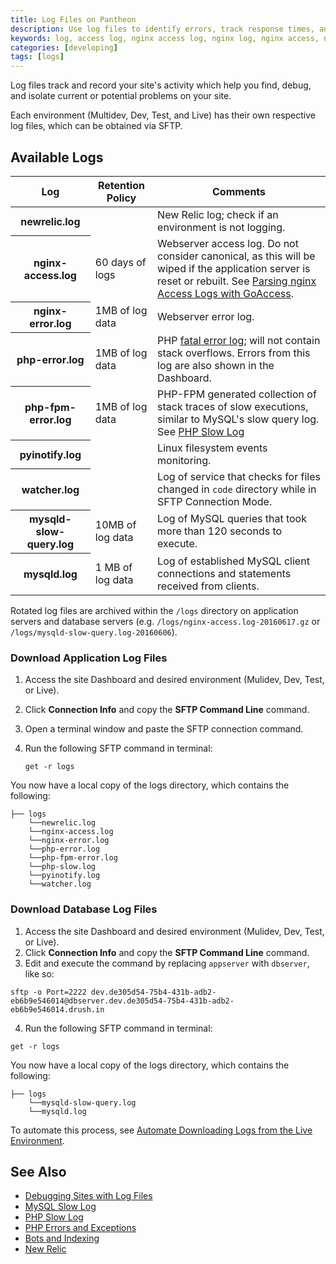 ```yaml
---
title: Log Files on Pantheon  
description: Use log files to identify errors, track response times, analyze visitors and more on your WordPress or Drupal site.
keywords: log, access log, nginx access log, nginx log, nginx access, nginx error, nginx error log, php error, php error log, php fpm error, php fpm, php error, php slow, php slow log, pyinofity log, pyinofity, watcher log, watcher
categories: [developing]
tags: [logs]
---
```

Log files track and record your site's activity which help you find, debug, and isolate current or potential problems on your site.

Each environment (Multidev, Dev, Test, and Live) has their own respective log files, which can be obtained via SFTP.

## Available Logs

<table class="table  table-bordered table-responsive">
    <thead>
      <tr>
        <th>Log</th>
        <th>Retention Policy</th>
        <th>Comments</th>
      </tr>
    </thead>
    <tbody>
      <tr>
        <th>newrelic.log</th>
        <td></td>
        <td>New Relic log; check if an environment is not logging.</td>
      </tr>
      <tr>
        <th>nginx-access.log</th>
        <td>60 days of logs</td>
        <td>Webserver access log. Do not consider canonical, as this will be wiped if the application server is reset or rebuilt. See <a href="/docs/nginx-access-log">Parsing nginx Access Logs with GoAccess</a>.</td>
      </tr>
      <tr>
        <th>nginx-error.log</th>
        <td>1MB of log data</td>
        <td>Webserver error log.</td>
      </tr>
      <tr>
        <th>php-error.log</th>
        <td>1MB of log data</td>
        <td>PHP <a href="http://php.net/manual/en/book.errorfunc.php">fatal error log</a>; will not contain stack overflows. Errors from this log are also shown in the Dashboard.</td>
      </tr>
      <tr>
        <th>php-fpm-error.log</th>
        <td>1MB of log data</td>
        <td>PHP-FPM generated collection of stack traces of slow executions, similar to MySQL's slow query log. See <a href="/docs/php-slow-log">PHP Slow Log</a></td>
      </tr>
      <tr>
        <th>pyinotify.log</th>
        <td></td>
        <td>Linux filesystem events monitoring.</td>
      </tr>
      <tr>
        <th>watcher.log</th>
        <td></td>
        <td>Log of service that checks for files changed in <code>code</code> directory while in SFTP Connection Mode.</td>
      </tr>
      <tr>
        <th>mysqld-slow-query.log</th>
        <td>10MB of log data</td>
        <td>Log of MySQL queries that took more than 120 seconds to execute.</td>
      </tr>
      <tr>
        <th>mysqld.log</th>
        <td>1 MB of log data</td>
        <td>Log of established MySQL client connections and statements received from clients.</td>
      </tr>
    </tbody>
  </table>

Rotated log files are archived within the `/logs` directory on application servers and database servers (e.g. `/logs/nginx-access.log-20160617.gz` or `/logs/mysqld-slow-query.log-20160606`).

### Download Application Log Files
1. Access the site Dashboard and desired environment (Mulidev, Dev, Test, or Live).
2. Click **Connection Info** and copy the **SFTP Command Line** command.
3. Open a terminal window and paste the SFTP connection command.
4. Run the following SFTP command in terminal:

   ```nohighlight
   get -r logs
   ```

You now have a local copy of the logs directory, which contains the following:
```nohighlight
├── logs
    └──newrelic.log
    └──nginx-access.log
    └──nginx-error.log
    └──php-error.log
    └──php-fpm-error.log
    └──php-slow.log
    └──pyinotify.log
    └──watcher.log
```

### Download Database Log Files
1. Access the site Dashboard and desired environment (Mulidev, Dev, Test, or Live).
2. Click **Connection Info** and copy the **SFTP Command Line** command.
3. Edit and execute the command by replacing `appserver` with `dbserver`, like so:

 ```nohighlight
 sftp -o Port=2222 dev.de305d54-75b4-431b-adb2-eb6b9e546014@dbserver.dev.de305d54-75b4-431b-adb2-eb6b9e546014.drush.in
 ```

4. Run the following SFTP command in terminal:
```nohighlight
get -r logs
```
You now have a local copy of the logs directory, which contains the following:
```nohighlight
├── logs
    └──mysqld-slow-query.log
    └──mysqld.log
```
To automate this process, see [Automate Downloading Logs from the Live Environment](/docs/download-logs/).

## See Also
- [Debugging Sites with Log Files](/docs/debug-log-files)
- [MySQL Slow Log](/docs/mysql-slow-log/)
- [PHP Slow Log](/docs/php-slow-log/)
- [PHP Errors and Exceptions](/docs/php-errors/)
- [Bots and Indexing](/docs/bots-and-indexing/)
- [New Relic](/docs/new-relic)
